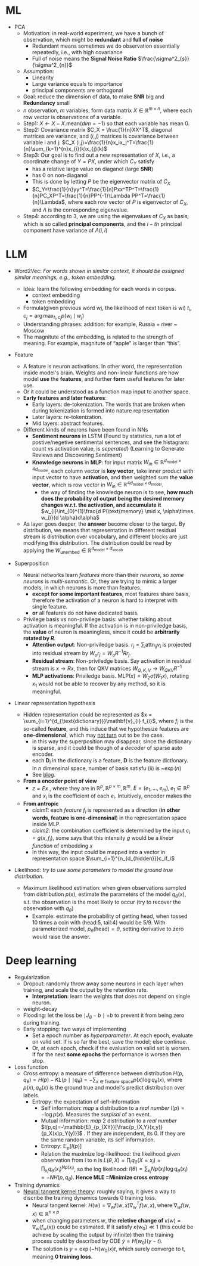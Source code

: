 # ML

- PCA
	- Motivation: in real-world experiment, we have a bunch of observation, which might be **redundant** and **full of noise**
		- Redundant means sometimes we do observation essentially repeatedly, i.e., with high covariance
		- Full of noise means the **Signal Noise Ratio** $\frac{\sigma^2_{s}}{\sigma^2_{n}}$
	- Assumption:
		- Linearity
		- Large variance equals to importance
		- principal components are orthogonal
	- Goal: reduce the dimension of data, to make **SNR** big and **Redundancy** small
	- $n$ observation, $m$ variables, form data matrix $X\in \mathbb{R}^{m\times n}$, where each row vector is observations of a variable.
	- Step1:  $X \leftarrow X - X.\text{mean}(dim=-1)$ so that each variable has mean 0.
	- Step2: Covariance matrix $C_X = \frac{1}{n}XX^T$, diagonal matrices are variance, and $(i,j)$ matrices is covariance between variable i and j: $C_X (i,j)=\frac{1}{n}x_ix_j^T=\frac{1}{n}\sum_{k=1}^{n}x_{i}(k)x_{j}(k)$
	- Step3: Our goal is to find out a new representation of $X$, i.e., a coordinate change of $Y=PX$, under which $C_Y$ satisfy
		- has a relative large value on diaganol (large **SNR**)
		- has 0 on non-diaganol 
		- This is done by letting $P$ be the eigenvector matrix of $C_X$
		- $C_Y=\frac{1}{n}yy^T=\frac{1}{n}Pxx^TP^T=\frac{1}{n}PC_XP^T=\frac{1}{n}PP^{-1}\Lambda PP^T=\frac{1}{n}\Lambda$, where each row vector of $P$ is eigenvector of $C_X$, and $\Lambda$ is the corresponding eigenvalue.
	- Step4: according to 3, we are using the eigenvalues of $C_X$ as basis, which is so called **principal components**, and the $i-th$ principal component have variance of $\Lambda(i,i)$

# LLM

- Word2Vec: *For words shown in similar context, it should be assigned similar meanings, e.g., token embedding.* 
	- Idea: learn the following embedding for each words in corpus.
		- context embedding
		- token embedding
	- Formula(given previous word wj, the likelihood of next token is wi) $t_i, c_j = \arg\max_{t_i, c_j}p(w_i\mid w_j)$
	- Understanding phrases: addition: for example, Russia + river ~ Moscow
	- The magnitute of the embedding, is related to the strength of meaning. For example, magnitute of “apple” is larger than “this”.
- Feature
	- A feature is neuron activations. In other word, the representation inside model's brain. Weights and non-linear functions are how model **use** the **features**, and further **form** useful features for later use.
	- Or it could be understood as a function map input to another space.
	- **Early features and later features**:
		- Early layers: de-tokenization. The words that are broken when during tokenization is formed into nature representation
		- Later layers: re-tokenization.
		- Mid layers: abstract features.
	- Different kinds of neurons have been found in NNs
		- **Sentiment neurons** in LSTM (Found by statistics, run a lot of postive/negetive sentimental sentences, and see the histagram: count vs activation value, is *seperated*) (Learning to Generate Reviews and Discovering Sentiment)
		- **Knowledge neurons** in **MLP**: for input matrix $W_{in}\in \mathbb{R}^{ d_{\text{model}}\times 4d_{\text{model}}}$, each column vector is **key vector**, take inner product with input vector to have **activation**, and then weighted sum the **value vector**, which is row vector in $W_{in}\in \mathbb{R}^{ 4d_{\text{model}}\times d_{\text{model}}}$. 
			- the way of finding the knowledge neuron is to see, **how much does the probability of  output being the desired memory changes w.r.t. the activation, and accumulate it** $w_{i}\int_{0}^{1}\frac{d P(\text{memory} \mid x, \alpha\times w_i)}{d \alpha}d\alpha$
	- As layer goes deeper, the **answer** become closer to the target. By distribution, we means that representation in different residual stream is distribution over vocabulary, and different blocks are just modifying this distribution. The distribution could be read by applying the $W_{\text{unembed}}\in \mathbb{R}^{d_{\text{model}}\times d_{\text{vocab}}}$
- Superposition
	- Neural networks learn *features* more than their *neurons*, so *some neurons* is *multi-semantic*. Or, they are trying to mimic a larger models, in which neurons is more than features.
		- **except for some important features**, most features share basis, therefore the activation of a neuron is hard to interpret with single feature. 
		- **or** all features do not have dedicated basis.
	- Privilege basis vs non-privilege basis: whether talking about activation is meaningful. If the activation is in non-priviledge basis, the **value** of neuron is meaningless, since it could be **arbitrarily rotated by $R$**.
		- **Attention output**: Non-priviledge basis. $r_j=\sum_{i}\text{attn}_{ij}v_{i}$ is projected into residual stream by $W_{o}r_j=W_{o}R^{-1}Rr_j$. 
		- **Residual stream**: Non-priviledge basis. Say activation in residual stream is $x\rightarrow Rx$, then for QKV matrices $W_{Q,K,V}\rightarrow W_{QKV}R^{-1}$
		- **MLP activations**: Priviledge basis. $\text{MLP}(x)=W_{2}\sigma(W_1x)$, rotating $x_1$ would not be able to recover by any method, so it is meaningful.
- Linear representation hypothesis
	- Hidden representation could be represented as $x = \sum_{i=1}^{d_{\text{dictionary}}}\mathbf{v}_{i} f_{i}$, where $f_i$ is the so-called **feature**, and this induce that we hypothesize features are **one-dimensional**, which may [not turn](https://openreview.net/forum?id=d63a4AM4hb) out to be the case. 
		- in this way the superposition may disappear, since the dictionary is sparse, and it could be though of a *decoder* of sparse auto encoder.
		- each $\mathbf{D}_i$ in the dictionary is a feature, $\mathbf{D}$ is the feature dictionary. In $n$ dimensinal space, number of basis satisfu (ii) is ~$\exp(n)$
		- See [blog](https://www.lesswrong.com/posts/Qryk6FqjtZk9FHHJR/sparse-autoencoders-find-highly-interpretable-directions-in).
	- **From a encoder point of view**
		- $z=Ex$ , where they are in $\mathbb{R}^{p},\mathbb{R}^{p\times m}, \mathbb{R}^{m}$. $E=(e_1,...,e_m), e_1\in \mathbb{R}^{p}$ and $x_i$ is the coefficient of each $e_i$. Intuitively, encoder makes the 
	- **From antropic**
		- *claim1*: each *feature* $f_i$ is represented as a direction (**in other words, feature is one-dimensinal**) in the representation space inside MLP.
		- *claim2*: the combination coefficient is determined by the input $c_i=g(x,f_i)$, some says that this intensity $g$ would be a *linear function* of embedding $x$
		- In this way, the input could be mapped into a vector in representation space $\sum_{i=1}^{n_{d_{hidden}}}c_if_i$

- Likelihood: *try to use some parameters to model the ground true distribution*.
	- Maximum likelihood estimation: when given observations sampled from distribution $p(x)$, estimate the parameters of the model $q_{\theta}(x)$, s.t. the observation is the most likely to occur (try to recover the observation with $q_{\theta}$)
		- Example: estimate the probability of getting head, when tossed 10 times a coin with (head:5, tail:4) would be 5/9. With parameterized model, $p_\theta(\text{head})=\theta$, setting derivative to zero would raise the answer.

# Deep learning


- Regularization
	- Dropout: randomly throw away some neurons in each layer when training, and scale the output by the retention rate.
		- **Interpretation**: learn the weights that does not depend on single neuron.
	- weight-decay
	- Flooding: let the loss be $\mid J_{\theta}-b \mid +b$ to prevent it from being zero during training.
	- Early stopping: two ways of implementing
		- Set a epoch number as *hyperparameter*. At each epoch, evaluate on valid set. If is so far the best, save the model; else continue.
		- Or, at each epoch, check if the evaluation on valid set is worsen. If for the next **some epochs** the performance is worsen then stop.
- Loss function
	- Cross entropy: a measure of difference between distribution $H(p,q_{\theta})=H(p)-KL(p\mid \mid q_{\theta})=-\sum_{x\in \text{feature space}}p(x)\log q_{\theta}(x)$, where $p(x), q_{\theta}(x)$ is the ground true and model's predict distribution over labels.
		- Entropy: the expectation of self-information
			- Self information: *map* a distribution to a *real number* $I(p)=-\log p(x)$. Measures the *surpisal* of an event.
			- Mutual information: *map* 2 distribution to a *real number* $I(p,q)=-\mathbb{E}_{p_{XY}}[\frac{p_{X,Y}(x,y)}{p_X(x)p_Y(y)}]$ . If they are independent, its 0. If they are the same random variable, its self information.
			- Entropy: $\mathbb{E}_{p}[I(p)]$
			- Relation the maximize log-likelihood: the likelihood given observation from i to n is $L(\theta, X)=\prod_{i}q_{\theta}(X=x_i)=\prod_{x_i}q_{\theta}(x_i)^{Np(x_i)}$, so the log likelihood: $l(\theta)=\sum_{x_i}Np(x_i)\log q_{\theta}(x_i)=-NH(p, q_\theta)$. **Hence MLE =Minimize cross entropy**
- Training dynamics
	- [Neural tangent kernel theory](https://www.eigentales.com/NTK/): roughly saying, it gives a way to discribe the training dynamics towards 0 training loss.
		- Neural tangent kernel: $H(w)=\nabla_{w}f(w,x)\nabla_{w}^{T}f(w,x),\text{where }\nabla_{w}f(w,x)\in \mathbb{R}^{n\times p}$
		- when changing parameters $w$, the **reletive change of** $\kappa(w)=\nabla_{w}(f_w(x))$ could be estimated. If it satisfy $\kappa(w_0)\ll 1$ (this could be achieve by scaling the output by infinite) then the training process could by described by ODE $\dot{y}=H(w_0)(y-t)$.
		- The solution is $y = \exp(-H(w_0)x)t$, which surely converge to t, meaning **0 training loss**.
